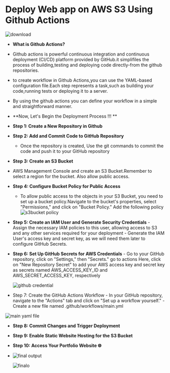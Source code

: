 # Deploy Web app on AWS S3 Using Github Actions


![download](https://github.com/Pavithra1640/Handtime-webapp-project/assets/165140491/7f4c1f03-98d6-41a5-b210-7ac85d01f975)

- **What is Github Actions?**
- Github actions is powerful continuous integration and continuous deployment (CI/CD) platform provided by GitHub.it simplifiles the process of building,testing and deploying code directly-from the github repositories.
- to create workflow in Github Actions,you can use the YAML-based configuration file.Each step represents a task,such as building your code,running tests or deploying it to a server.
- By using the github actions you can define your workflow in a simple and straightforward manner.
- **Now, Let's Begin the Deployment Process !!! **
- **Step 1: Create a New Repository in Github**
- **Step 2: Add and Commit Code to GitHub Repository**
     - Once the repository is created, Use the git commands to commit the code and push it to your GitHub repository
- **Step 3: Create an S3 Bucket**
 - AWS Management Console and create an S3 Bucket.Remember to select a region for the bucket. Also allow public access.
- **Step 4: Configure Bucket Policy for Public Access**
    - To allow public access to the objects in your S3 Bucket, you need to set up a bucket policy.Navigate to the bucket's properties, select "Permissions," and click on "Bucket Policy." Add the following policy
    ![s3bucket policy](https://github.com/Pavithra1640/Handtime-webapp-project/assets/165140491/03941175-8b9d-40b6-9aa5-5a04c1ac3df5)
 - **Step 5: Create an IAM User and Generate Security Credentials**
        -    Assign the necessary IAM policies to this user, allowing access to S3 and any other services 
             required for your deployment
        -   Generate the IAM User's access key and secret key, as we will need them later to configure GitHub 
            Secrets.
 - **Step 6: Set Up GitHub Secrets for AWS Credentials**
        - Go to your GitHub repository, click on "Settings," then "Secrets." go to actions Here, click on "New Repository Secret"  to add your AWS access key and secret key as secrets 
          named AWS_ACCESS_KEY_ID and AWS_SECRET_ACCESS_KEY, respectively
   
   ![github credential](https://github.com/Pavithra1640/Handtime-webapp-project/assets/165140491/72710edf-6d41-41f9-9b15-38bdd085605d)

- Step 7: Create the GitHub Actions Workflow
      - In your GitHub repository, navigate to the "Actions" tab and click on "Set up a workflow yourself."
       - Create a new file named .github/workflows/main.yml
  
![main yaml file](https://github.com/Pavithra1640/Handtime-webapp-project/assets/165140491/933b12c8-0dc3-479c-b4f3-707a4732f2fe) 
 
- **Step 8: Commit Changes and Trigger Deployment**
- **Step 9: Enable Static Website Hosting for the S3 Bucket**
- **Step 10: Access Your Portfolio Website 🌐**
- 
  ![final output](https://github.com/Pavithra1640/Handtime-webapp-project/assets/165140491/90369160-2e7e-4eef-bf3c-3d0f792324b3)

  ![finalo](https://github.com/Pavithra1640/Handtime-webapp-project/assets/165140491/e3591f7d-5c72-4706-9d7d-55b2fed54d63)

